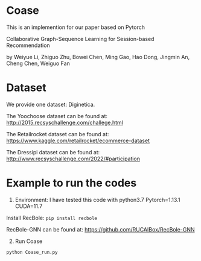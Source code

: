 # Coase
This is an implemention for our paper based on Pytorch

Collaborative Graph-Sequence Learning for Session-based Recommendation

by Weiyue Li, Zhiguo Zhu, Bowei Chen, Ming Gao, Hao Dong, Jingmin An, Cheng Chen, Weiguo Fan

# Dataset
We provide one dataset: Diginetica. 

The Yoochoose dataset can be found at: http://2015.recsyschallenge.com/challege.html

The Retailrocket dataset can be found at: https://www.kaggle.com/retailrocket/ecommerce-dataset

The Dressipi dataset can be found at: http://www.recsyschallenge.com/2022/#participation

# Example to run the codes
1. Environment: I have tested this code with python3.7 Pytorch=1.13.1 CUDA=11.7

Install RecBole: `pip install recbole`

RecBole-GNN can be found at: https://github.com/RUCAIBox/RecBole-GNN

2. Run Coase

`python Coase_run.py`
